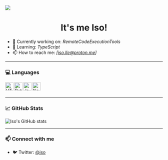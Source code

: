 <div class="crop-container">
  <img src="https://i.ibb.co/qMVWBr8P/68747470733a2f2f692e70696e696d672e636f6d2f31323030782f39332f38612f37632f3933386137633362313531353061.jpg">
</div>

<h1 align="center">It's me Iso!</h1>

- 🔭 Currently working on: *RemoteCodeExecutionTools*  
- 🌱 Learning: *TypeScript*   
- 📫 How to reach me: *[iso.lle@proton.me]*  

---

### 💻 Languages

<img align="left" alt="HTML5" width="26px" src="https://cdn.jsdelivr.net/gh/devicons/devicon/icons/html5/html5-original.svg" />
<img align="left" alt="Python" width="26px" src="https://cdn.jsdelivr.net/gh/devicons/devicon/icons/python/python-original.svg" />
<img align="left" alt="JavaScript" width="26px" src="https://cdn.jsdelivr.net/gh/devicons/devicon/icons/javascript/javascript-original.svg" />
<img align="left" alt="Nodejs" width="26px" src="https://raw.githubusercontent.com/devicons/devicon/refs/tags/v2.16.0/icons/nodejs/nodejs-original.svg" />
<br/><br/>

---

### 📈 GitHub Stats

![Iso's GitHub stats](https://github-readme-stats.vercel.app/api?username=your-github-username&show_icons=true&theme=radical)

---

### 📫 Connect with me

- 🐦 Twitter: [@iso](https://twitter.com/your_twitter)  
